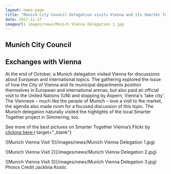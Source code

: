 ```yaml
---
layout: news-page
title: "Munich City Council Delegation visits Vienna and its Smarter Together Project"
date: 2017-11-27
imageurl: images/news/Munich Vienna Delegation 1.jpg
---
```


<div class="multiline">
<h2><span class="ornament-news">Munich City Council</span></h2>
<h2><span class="ornament-news">Exchanges with Vienna</span></h2>
</div>

At the end of October, a Munich delegation visited Vienna for discussions about European and international topics. The gathering explored the issue of how the City of Vienna and its municipal departments position themselves in European and international arenas, but also paid an official visit to the United Nations (UN) and stopping by Aspern, Vienna's ‘lake city’. The Viennese – much like the people of Munich – love a visit to the market, the agenda also made room for a focused discussion of this topic. The Munich delegation naturally visited the highlights of the local Smarter Together project in Simmering, too. 

See more of the best pictures on Smarter Together Vienna’s Flickr by [clicking here:](https://www.flickr.com/photos/smarter_together_wien/sets/72157687125030132){:target="_blank"} 

![Munich Vienna Visit 1](/images/news/Munich Vienna Delegation 1.jpg)

![Munich Vienna Visit 2](/images/news/Munich Vienna Delegation 2.jpg)

![Munich Vienna Visit 3](/images/news/Munich Vienna Delegation 3.jpg)
Photos Credit Jacklina Kostic
